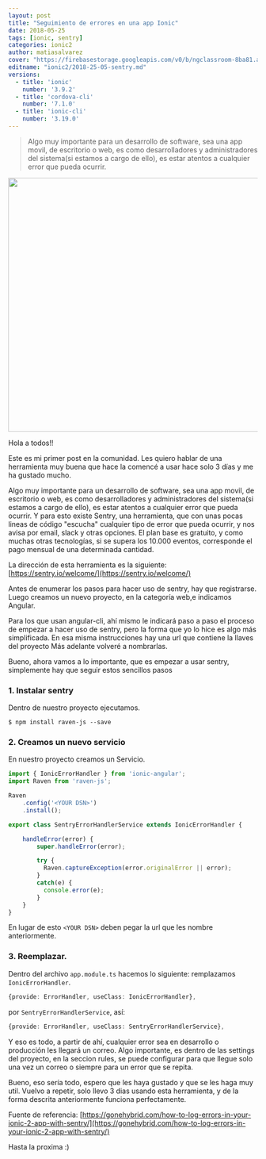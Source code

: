 ```yaml
---
layout: post
title: "Seguimiento de errores en una app Ionic"
date: 2018-05-25
tags: [ionic, sentry]
categories: ionic2
author: matiasalvarez
cover: "https://firebasestorage.googleapis.com/v0/b/ngclassroom-8ba81.appspot.com/o/posts%2F2018-25-05-sentry%2Fdesigning%20a%20scandinavian-style%20home.png?alt=media&token=942b13d8-cd87-4628-aff1-2b8fd68ef18e"
editname: "ionic2/2018-25-05-sentry.md"
versions:
  - title: 'ionic'
    number: '3.9.2'
  - title: 'cordova-cli'
    number: '7.1.0'
  - title: 'ionic-cli'
    number: '3.19.0'
---
```


> Algo muy importante para un desarrollo de software, sea una app movil, de escritorio o web, es como desarrolladores y administradores del sistema(si estamos a cargo de ello),
es estar atentos a cualquier error que pueda ocurrir. 

<img width="1024" height="512" class="responsive" src="https://firebasestorage.googleapis.com/v0/b/ngclassroom-8ba81.appspot.com/o/posts%2F2018-25-05-sentry%2Fdesigning%20a%20scandinavian-style%20home.png?alt=media&token=942b13d8-cd87-4628-aff1-2b8fd68ef18e">

 

Hola a todos!!

Este es mi primer post en la comunidad. Les quiero hablar de una herramienta muy buena que hace la comencé a usar hace solo 3 días y me ha gustado mucho.

Algo muy importante para un desarrollo de software, sea una app movil, de escritorio o web, es como desarrolladores y administradores del sistema(si estamos a cargo de ello),
es estar atentos a cualquier error que pueda ocurrir. Y para esto existe Sentry, una herramienta, que con unas pocas lineas de código "escucha" cualquier
tipo de error que pueda ocurrir, y nos avisa por email, slack y otras opciones. El plan base es gratuito, y como muchas otras tecnologías, si se supera
los 10.000 eventos, corresponde el pago mensual de una determinada cantidad.

La dirección de esta herramienta es la siguiente: [https://sentry.io/welcome/](https://sentry.io/welcome/)

Antes de enumerar los pasos para hacer uso de sentry, hay que registrarse. Luego creamos un nuevo proyecto, en la categoría web,e indicamos Angular.

Para los que usan angular-cli, ahí mismo le indicará paso a paso el proceso de empezar a hacer uso de sentry, pero la forma que yo lo hice es algo más simplificada. En esa misma instrucciones hay una url que contiene la llaves del proyecto Más adelante volveré a nombrarlas.

Bueno, ahora vamos a lo importante, que es empezar a usar sentry, simplemente hay que seguir estos sencillos pasos

### 1. Instalar sentry

Dentro de nuestro proyecto ejecutamos.

```
$ npm install raven-js --save
```

### 2. Creamos un nuevo servicio

En nuestro proyecto creamos un Servicio.

```ts
import { IonicErrorHandler } from 'ionic-angular';
import Raven from 'raven-js';

Raven
    .config('<YOUR DSN>')
    .install();

export class SentryErrorHandlerService extends IonicErrorHandler {

    handleError(error) {
        super.handleError(error);

        try {
          Raven.captureException(error.originalError || error);
        }
        catch(e) {
          console.error(e);
        }
    }
}
```

En lugar de esto `<YOUR DSN>` deben pegar la url que les nombre anteriormente.

### 3. Reemplazar.

Dentro del archivo `app.module.ts` hacemos lo siguiente: remplazamos `IonicErrorHandler`.

```ts
{provide: ErrorHandler, useClass: IonicErrorHandler},
```

por `SentryErrorHandlerService`, así:

```ts
{provide: ErrorHandler, useClass: SentryErrorHandlerService},
```

Y eso es todo, a partir de ahí, cualquier error sea en desarrollo o producción les llegará un correo. Algo importante, es dentro de las settings del proyecto,
en la seccion rules, se puede configurar para que llegue solo una vez un correo o siempre para un error que se repita.

Bueno, eso sería todo, espero que les haya gustado y que se les haga muy util. Vuelvo a repetir, solo llevo 3 dias usando esta herramienta, y de la forma descrita anteriormente
funciona perfectamente.

Fuente de referencia: [https://gonehybrid.com/how-to-log-errors-in-your-ionic-2-app-with-sentry/](https://gonehybrid.com/how-to-log-errors-in-your-ionic-2-app-with-sentry/)

Hasta la proxima :)